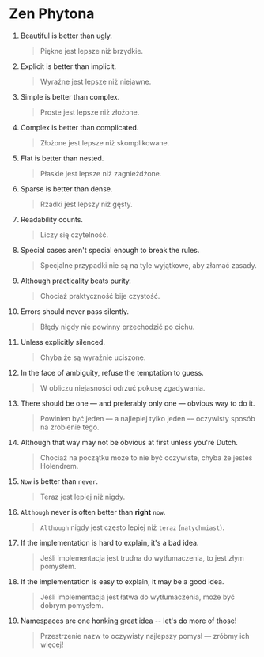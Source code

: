 # Zen Phytona

1. Beautiful is better than ugly. 
   > Piękne jest lepsze niż brzydkie.
2. Explicit is better than implicit.
   > Wyraźne jest lepsze niż niejawne.
3. Simple is better than complex.
   > Proste jest lepsze niż złożone.
4. Complex is better than complicated.
   > Złożone jest lepsze niż skomplikowane.
5. Flat is better than nested.
   > Płaskie jest lepsze niż zagnieżdżone.
6. Sparse is better than dense.
   > Rzadki jest lepszy niż gęsty.
7. Readability counts.
   > Liczy się czytelność.
8. Special cases aren't special enough to break the rules.
   > Specjalne przypadki nie są na tyle wyjątkowe, aby złamać zasady.
9. Although practicality beats purity.
   > Chociaż praktyczność bije czystość.
10. Errors should never pass silently.
    > Błędy nigdy nie powinny przechodzić po cichu.
11. Unless explicitly silenced.
    > Chyba że są wyraźnie uciszone.
12. In the face of ambiguity, refuse the temptation to guess.
    > W obliczu niejasności odrzuć pokusę zgadywania.
13. There should be one –– and preferably only one –– obvious way to do it.
    > Powinien być jeden –– a najlepiej tylko jeden –– oczywisty sposób na zrobienie tego.
14. Although that way may not be obvious at first unless you're Dutch.
    > Chociaż na początku może to nie być oczywiste, chyba że jesteś Holendrem.
15. `Now` is better than `never`.
    > Teraz jest lepiej niż nigdy.
16. `Although` never is often better than **right** `now`.
    > `Although` nigdy jest często lepiej niż `teraz` (`natychmiast`).
17. If the implementation is hard to explain, it's a bad idea.
    > Jeśli implementacja jest trudna do wytłumaczenia, to jest złym pomysłem.
18. If the implementation is easy to explain, it may be a good idea.
    > Jeśli implementacja jest łatwa do wytłumaczenia, może być dobrym pomysłem.
19. Namespaces are one honking great idea -- let's do more of those!
    > Przestrzenie nazw to oczywisty najlepszy pomysł — zróbmy ich więcej!
